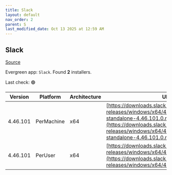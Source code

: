 ```yaml
---
title: Slack
layout: default
nav_order: 2
parent: S
last_modified_date: Oct 13 2025 at 12:59 AM
---
```


## Slack

[Source](https://slack.com/intl/en-au/help/articles/212475728-Deploy-Slack-via-Microsoft-Installer)

Evergreen app: `Slack`. Found **2** installers.

Last check: 🟢

| Version  | Platform   | Architecture | URI                                                                                                                                                                                                              |
| -------- | ---------- | ------------ | ---------------------------------------------------------------------------------------------------------------------------------------------------------------------------------------------------------------- |
| 4.46.101 | PerMachine | x64          | [https://downloads.slack-edge.com/desktop-releases/windows/x64/4.46.101/slack-standalone-4.46.101.0.msi](https://downloads.slack-edge.com/desktop-releases/windows/x64/4.46.101/slack-standalone-4.46.101.0.msi) |
| 4.46.101 | PerUser    | x64          | [https://downloads.slack-edge.com/desktop-releases/windows/x64/4.46.101/SlackSetup.msi](https://downloads.slack-edge.com/desktop-releases/windows/x64/4.46.101/SlackSetup.msi)                                   |

